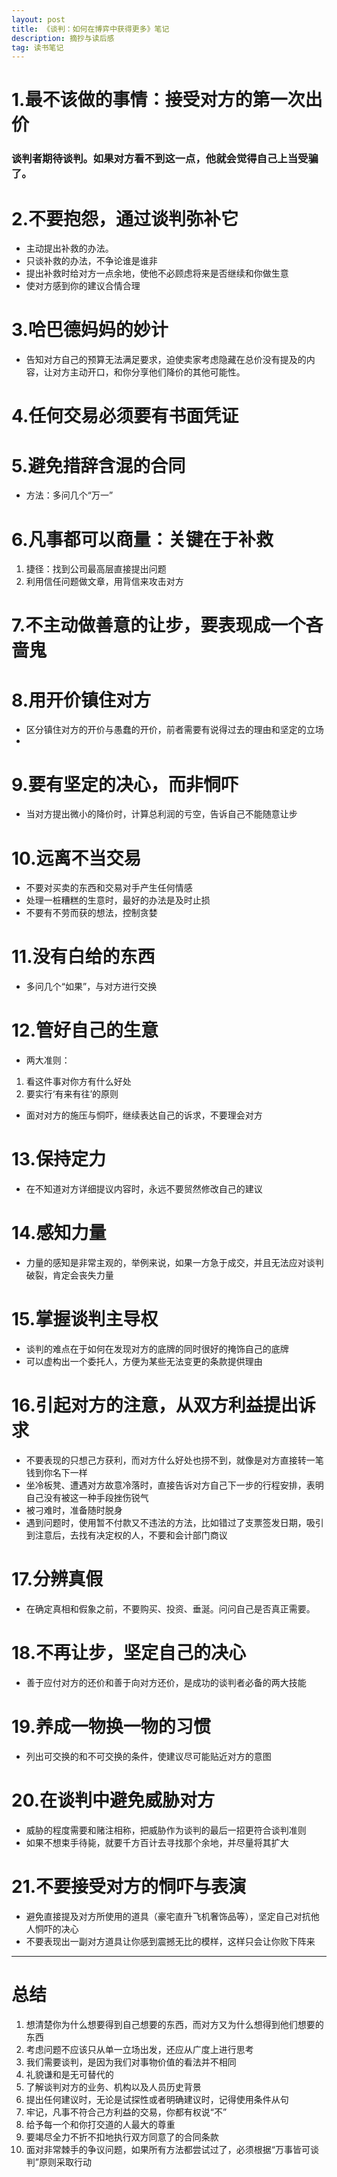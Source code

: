 ```yaml
---
layout: post
title: 《谈判：如何在博弈中获得更多》笔记
description: 摘抄与读后感
tag: 读书笔记
---
```

# 1.最不该做的事情：接受对方的第一次出价

### 谈判者期待谈判。如果对方看不到这一点，他就会觉得自己上当受骗了。

# 2.不要抱怨，通过谈判弥补它
* 主动提出补救的办法。
* 只谈补救的办法，不争论谁是谁非
* 提出补救时给对方一点余地，使他不必顾虑将来是否继续和你做生意
* 使对方感到你的建议合情合理

# 3.哈巴德妈妈的妙计
* 告知对方自己的预算无法满足要求，迫使卖家考虑隐藏在总价没有提及的内容，让对方主动开口，和你分享他们降价的其他可能性。

# 4.任何交易必须要有书面凭证

# 5.避免措辞含混的合同
* 方法：多问几个“万一”

# 6.凡事都可以商量：关键在于补救
1. 捷径：找到公司最高层直接提出问题
2. 利用信任问题做文章，用背信来攻击对方

# 7.不主动做善意的让步，要表现成一个吝啬鬼

# 8.用开价镇住对方
* 区分镇住对方的开价与愚蠢的开价，前者需要有说得过去的理由和坚定的立场
* 
# 9.要有坚定的决心，而非恫吓
* 当对方提出微小的降价时，计算总利润的亏空，告诉自己不能随意让步

# 10.远离不当交易
* 不要对买卖的东西和交易对手产生任何情感
* 处理一桩糟糕的生意时，最好的办法是及时止损
* 不要有不劳而获的想法，控制贪婪

# 11.没有白给的东西
* 多问几个“如果”，与对方进行交换

# 12.管好自己的生意
* 两大准则：
1. 看这件事对你方有什么好处
2. 要实行‘有来有往’的原则
* 面对对方的施压与恫吓，继续表达自己的诉求，不要理会对方

# 13.保持定力
* 在不知道对方详细提议内容时，永远不要贸然修改自己的建议

# 14.感知力量
* 力量的感知是非常主观的，举例来说，如果一方急于成交，并且无法应对谈判破裂，肯定会丧失力量

# 15.掌握谈判主导权
* 谈判的难点在于如何在发现对方的底牌的同时很好的掩饰自己的底牌
* 可以虚构出一个委托人，方便为某些无法变更的条款提供理由

# 16.引起对方的注意，从双方利益提出诉求
* 不要表现的只想己方获利，而对方什么好处也捞不到，就像是对方直接转一笔钱到你名下一样
* 坐冷板凳、遭遇对方故意冷落时，直接告诉对方自己下一步的行程安排，表明自己没有被这一种手段挫伤锐气
* 被刁难时，准备随时脱身
* 遇到问题时，使用暂不付款又不违法的方法，比如错过了支票签发日期，吸引到注意后，去找有决定权的人，不要和会计部门商议

# 17.分辨真假
* 在确定真相和假象之前，不要购买、投资、垂涎。问问自己是否真正需要。

# 18.不再让步，坚定自己的决心
* 善于应付对方的还价和善于向对方还价，是成功的谈判者必备的两大技能

# 19.养成一物换一物的习惯
* 列出可交换的和不可交换的条件，使建议尽可能贴近对方的意图

# 20.在谈判中避免威胁对方
* 威胁的程度需要和赌注相称，把威胁作为谈判的最后一招更符合谈判准则
* 如果不想束手待毙，就要千方百计去寻找那个余地，并尽量将其扩大

# 21.不要接受对方的恫吓与表演
* 避免直接提及对方所使用的道具（豪宅直升飞机奢饰品等），坚定自己对抗他人恫吓的决心
* 不要表现出一副对方道具让你感到震撼无比的模样，这样只会让你败下阵来

---
# 总结
1. 想清楚你为什么想要得到自己想要的东西，而对方又为什么想得到他们想要的东西
2. 考虑问题不应该只从单一立场出发，还应从广度上进行思考
3. 我们需要谈判，是因为我们对事物价值的看法并不相同
4. 礼貌谦和是无可替代的
5. 了解谈判对方的业务、机构以及人员历史背景
6. 提出任何建议时，无论是试探性或者明确建议时，记得使用条件从句
7. 牢记，凡事不符合己方利益的交易，你都有权说“不”
8. 给予每一个和你打交道的人最大的尊重
9. 要竭尽全力不折不扣地执行双方同意了的合同条款
10. 面对非常棘手的争议问题，如果所有方法都尝试过了，必须根据“万事皆可谈判”原则采取行动